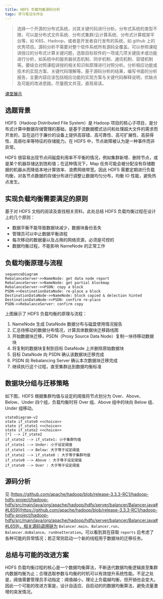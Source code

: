 ```yaml
---
title: HDFS 负载均衡源码分析
tags: 学习笔记与作业
---
```


> 选择一个开源的分布式系统，对其关键代码进行分析。分布式系统的类型不限，可以是分布式文件系统、分布式集群/云计算系统、分布式计算框架平台等，如 K8S、Hadoop，或者是开发者自行发布的系统，如 github 上的优秀项目。源码分析不需要对整个软件系统所有源码全覆盖。可以参照课程讲授过的分布式计算关键问题，选取目标软件的一项或几项关键技术或功能进行分析，如系统中的服务器状态机制、同步机制、通讯机制、容错机制等。要结合对照课程讲授的相关知识和原理进行对照分析。分析相应功能或技术的实现方案、关键代码理解等。基于源码分析的结果，编写书面的分析报告，主要内容应该包括相应功能的实现方案与关键代码解释说明，优缺点及可能的改进思路。尽量图文并茂，直观易读。

[课堂展示](https://Mizuno-Ai.wu-kan.cn/assets/image/2022/06/20/1.pdf)

## 选题背景

HDFS（Hadoop Distributed File System）是 Hadoop 项目的核心子项目，是分布式计算中数据存储管理的基础，是基于流数据模式访问和处理超大文件的需求而开发的，旨在运行于廉价的设备上提供高容错、高可靠性、高可扩展性、高获得性、高吞吐率等特征的存储能力。在 HDFS 中，节点故障被认为是一种事件而非异常。

HDFS 很容易出现节点间磁盘利用率不平衡的情况，例如集群新增、删除节点，或是某个机器存储达到饱和值；在这种情况下，Map 任务可能会被分配没有存储数据的机器从而降低本地计算效率、浪费网络带宽。因此 HDFS 需要定期进行负载均衡，对各节点数据的存储分布进行调整让数据均匀分布，均衡 IO 性能，避免热点发生。

## 实现负载均衡需要满足的原则

基于对 HDFS 文档的阅读及查找相关资料，此处总结 HDFS 负载均衡过程在设计上的几个原则：

- 数据平衡不能导致数据块减少，数据块备份丢失
- 管理员可以中止数据平衡进程
- 每次移动的数据量以及占用的网络资源，必须是可控的
- 数据均衡过程，不能影响 NameNode 的正常工作

## 负载均衡原理与流程

```mermaid
sequenceDiagram
RebalanceServer->>NameNode: get data node report
RebalanceServer->>NameNode: get partial blockmap
RebalanceServer->>PSDN: copy a block
PSDN->>DestinationDataNode: re-place a block
DestinationDataNode->>NameNode: block copied & delection hinted
DestinationDataNode->>PSDN: confirm re-place
PSDN->>RebalanceServer: confirm copy
```

上图展示了 HDFS 负载均衡的原理与流程：

1. NameNode 生成 DataNode 数据分布与磁盘使用情况报告
2. 汇总待移动的数据分布情况，计算具体数据块迁移路线图
3. 开始数据块迁移，PSDN（Proxy Source Data Node）复制一块待移动数据块
4. 将复制的数据块复制到目标 DataNode 上并删除原始数据块
5. 目标 DataNode 向 PSDN 确认该数据块迁移完成
6. PSDN 向 Rebalancing Server 确认本次数据块迁移完成
7. 继续执行这个过程，直至集群达到数据均衡标准

## 数据块分组与迁移策略

如下图，HDFS 根据集群均值与设定的阈值将节点划分为 Over、Above、Below、Under 四个组，负载均衡时将 Over 组、Above 组中的块向 Below 组、Under 组移动。

```mermaid
stateDiagram-v2
state if_state0 <<choice>>
state if_state1 <<choice>>
state if_state2 <<choice>>
[*] --> if_state2
if_state2 --> if_state1: 小于集群均值
if_state1 --> Under: 小于设定阈值
if_state1 --> Below: 大于等于设定阈值
if_state2 --> if_state0 : 大于等于集群均值
if_state0 --> Above : 大于等于设定阈值
if_state0 --> Over : 大于等于设定阈值
```

## 源码分析

见 [https://github.com/apache/hadoop/blob/release-3.3.3-RC1/hadoop-hdfs-project/hadoop-hdfs/src/main/java/org/apache/hadoop/hdfs/server/balancer/Balancer.java##L659](https://github.com/apache/hadoop/blob/release-3.3.3-RC1/hadoop-hdfs-project/hadoop-hdfs/src/main/java/org/apache/hadoop/hdfs/server/balancer/Balancer.java##L659)，相关源码调用链为 `Balancer.main`、`Balancer.run`、`Balancer.doBalance`、`runOneIteration`。可以看到其在获取 `reports` 后考虑了各种可能的异常情况；若正常则启动一个新的线程用于数据块的迁移任务。

## 总结与可能的改进方案

HDFS 负载均衡过程的核心是一个数据均衡算法，不断迭代数据均衡逻辑直至集群内数据均衡为止；合理选取参数与均衡的时机可以有效提升系统性能。不足之处是，阈值需要管理员手动指定：阈值越小，理论上负载越均衡，但开销也会变大。因此一个可能的改进方案是，设计自适应、自启动的的数据均衡算法，避免流量激增的突发情况。
